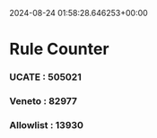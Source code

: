2024-08-24 01:58:28.646253+00:00
# Rule Counter 
 ### UCATE : 505021

 ### Veneto : 82977

 ### Allowlist : 13930